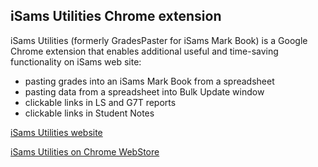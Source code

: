 
## iSams Utilities Chrome extension
iSams Utilities (formerly GradesPaster for iSams Mark Book) is a Google Chrome extension that enables additional useful and time-saving functionality on iSams web site:
* pasting grades into an iSams Mark Book from a spreadsheet
* pasting data from a spreadsheet into Bulk Update window
* clickable links in LS and G7T reports
* clickable links in Student Notes


[iSams Utilities website](https://azadisaryev.github.io/iSamsMBP/)

[iSams Utilities on Chrome WebStore](https://chrome.google.com/webstore/detail/pejofheppddmifhohdecbiocahfjhfjb)
